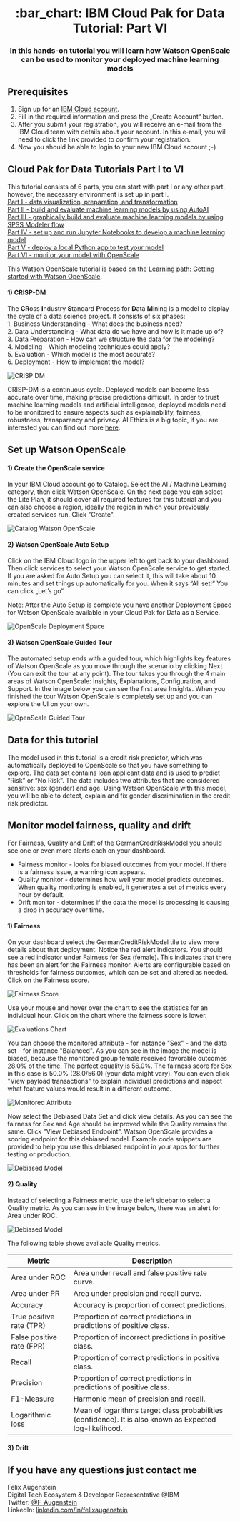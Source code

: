 <h1 align="center" style="border-bottom: none;">:bar_chart: IBM Cloud Pak for Data Tutorial: Part VI</h1>
<h3 align="center">In this hands-on tutorial you will learn how Watson OpenScale can be used to monitor your deployed machine learning models</h3>

## Prerequisites

1. Sign up for an [IBM Cloud account](https://cloud.ibm.com/registration).
2. Fill in the required information and press the „Create Account“ button.
3. After you submit your registration, you will receive an e-mail from the IBM Cloud team with details about your account. In this e-mail, you will need to click the link provided to confirm your registration.
4. Now you should be able to login to your new IBM Cloud account ;-)

## Cloud Pak for Data Tutorials Part I to VI

This tutorial consists of 6 parts, you can start with part I or any other part, however, the necessary environment is set up in part I.<br>
[Part I - data visualization, preparation, and transformation](https://github.com/FelixAugenstein/cloud-pak-for-data-tutorial)<br>
[Part II - build and evaluate machine learning models by using AutoAI](https://github.com/FelixAugenstein/cloud-pak-for-data-tutorial-part-ii)<br>
[Part III - graphically build and evaluate machine learning models by using SPSS Modeler flow](https://github.com/FelixAugenstein/cloud-pak-for-data-tutorial-part-iii)<br>
[Part IV - set up and run Jupyter Notebooks to develop a machine learning model](https://github.com/FelixAugenstein/cloud-pak-for-data-tutorial-part-iv)<br>
[Part V - deploy a local Python app to test your model](https://github.com/FelixAugenstein/cloud-pak-for-data-tutorial-part-v)<br>
[Part VI - monitor your model with OpenScale](https://github.com/FelixAugenstein/cloud-pak-for-data-tutorial-part-vi)

This Watson OpenScale tutorial is based on the [Learning path: Getting started with Watson OpenScale](https://developer.ibm.com/tutorials/getting-started-with-watson-openscale/).

<h4>1) CRISP-DM</h4>
The <b>CR</b>oss <b>I</b>ndustry <b>S</b>tandard <b>P</b>rocess for <b>D</b>ata <b>M</b>ining is a model to display the cycle of a data science project. It consists of six phases:<br />
1. Business Understanding - What does the business need?<br />
2. Data Understanding - What data do we have and how is it made up of?<br />
3. Data Preparation - How can we structure the data for the modeling?<br />
4. Modeling - Which modeling techniques could apply?<br />
5. Evaluation - Which model is the most accurate?<br />
6. Deployment - How to implement the model?<br />

![CRISP DM](readme_images/crisp_dm.png)

CRISP-DM is a continuous cycle. Deployed models can become less accurate over time, making precise predictions difficult. In order to trust machine learning models and artificial intelligence, deployed models need to be monitored to ensure aspects such as explainability, fairness, robustness, transparency and privacy. AI Ethics is a big topic, if you are interested you can find out more [here](https://www.ibm.com/artificial-intelligence/ethics).

## Set up Watson OpenScale

<h4>1) Create the OpenScale service</h4>

In your IBM Cloud account go to Catalog. Select the AI / Machine Learning category, then click Watson OpenScale. On the next page you can select the Lite Plan, it should cover all required features for this tutorial and you can also choose a region, ideally the region in which your previously created services run. Click "Create". 

![Catalog Watson OpenScale](readme_images/catalog_openscale.png)

<h4>2) Watson OpenScale Auto Setup</h4>

Click on the IBM Cloud logo in the upper left to get back to your dashboard. Then click services to select your Watson OpenScale service to get started.
If you are asked for Auto Setup you can select it, this will take about 10 minutes and set things up automatically for you.
When it says “All set!“ You can click „Let’s go“.

Note: After the Auto Setup is complete you have another Deployment Space for Watson OpenScale available in your Cloud Pak for Data as a Service.

![OpenScale Deployment Space](readme_images/openscale_deployment_space.png)

<h4>3) Watson OpenScale Guided Tour</h4>

The automated setup ends with a guided tour, which highlights key features of Watson OpenScale as you move through the scenario by clicking Next (You can exit the tour at any point). The tour takes you through the 4 main areas of Watson OpenScale: Insights, Explanations, Configuration, and Support. In the image below you can see the first area Insights. When you finished the tour Watson OpenScale is completely set up and you can explore the UI on your own. 

![OpenScale Guided Tour](readme_images/guided_tour.png)


## Data for this tutorial

The model used in this tutorial is a credit risk predictor, which was automatically deployed to OpenScale so that you have something to explore. The data set contains loan applicant data and is used to predict “Risk” or “No Risk”. The data includes two attributes that are considered sensitive: sex (gender) and age. Using Watson OpenScale with this model, you will be able to detect, explain and fix gender discrimination in the credit risk predictor.


## Monitor model fairness, quality and drift

For Fairness, Quality and Drift of the GermanCreditRiskModel you should see one or even more alerts each on your dashboard.
- Fairness monitor - looks for biased outcomes from your model. If there is a fairness issue, a warning icon appears.
- Quality monitor -  determines how well your model predicts outcomes. When quality monitoring is enabled, it generates a set of metrics every hour by default.
- Drift monitor - determines if the data the model is processing is causing a drop in accuracy over time.

<h4>1) Fairness</h4>

On your dashboard select the GermanCreditRiskModel tile to view more details about that deployment.
Notice the red alert indicators. You should see a red indicator under Fairness for Sex (female). This indicates that there has been an alert for the Fairness monitor. Alerts are configurable based on thresholds for fairness outcomes, which can be set and altered as needed.
Click on the Fairness score.

![Fairness Score](readme_images/fairness_score.png)

Use your mouse and hover over the chart to see the statistics for an individual hour. Click on the chart where the fairness score is lower.

![Evaluations Chart](readme_images/evaluations_chart.png)

You can choose the monitored attribute - for instance "Sex" - and the data set - for instance "Balanced". As you can see in the image the model is biased, because the monitored group female received favorable outcomes 28.0% of the time. The perfect equality is 56.0%. The fairness score for Sex in this case is 50.0% (28.0/56.0) (your data might vary). You can even click "View payload transactions" to explain individual predictions and inspect what feature values would result in a different outcome.

![Monitored Attribute](readme_images/monitored_attribute.png)

Now select the Debiased Data Set and click view details. As you can see the fairness for Sex and Age should be improved while the Quality remains the same. Click "View Debiased Endpoint". Watson OpenScale provides a scoring endpoint for this debiased model. Example code snippets are provided to help you use this debiased endpoint in your apps for further testing or production.

![Debiased Model](readme_images/debiased_model.png)

<h4>2) Quality</h4>

Instead of selecting a Fairness metric, use the left sidebar to select a Quality metric. As you can see in the image below, there was an alert for Area under ROC. 

![Debiased Model](readme_images/quality_score.png)

The following table shows available Quality metrics.

Metric | Description
--- | ---
Area under ROC | Area under recall and false positive rate curve.
Area under PR | Area under precision and recall curve.
Accuracy | Accuracy is proportion of correct predictions.
True positive rate (TPR) | Proportion of correct predictions in predictions of positive class.
False positive rate (FPR) | Proportion of incorrect predictions in positive class.
Recall | Proportion of correct predictions in positive class.
Precision | Proportion of correct predictions in predictions of positive class.
F1-Measure | Harmonic mean of precision and recall.
Logarithmic loss | Mean of logarithms target class probabilities (confidence). It is also known as Expected log-likelihood.

<h4>3) Drift</h4>

## If you have any questions just contact me
Felix Augenstein<br>
Digital Tech Ecosystem & Developer Representative @IBM<br>
Twitter: [@F_Augenstein](https://twitter.com/F_Augenstein)<br>
LinkedIn: [linkedin.com/in/felixaugenstein](https://www.linkedin.com/in/felixaugenstein/)

